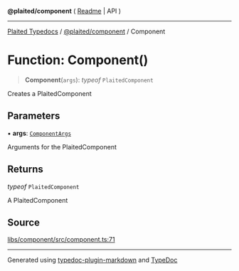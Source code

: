 **@plaited/component** ( [Readme](../README.md) \| API )

***

[Plaited Typedocs](../../../modules.md) / [@plaited/component](../modules.md) / Component

# Function: Component()

> **Component**(`args`): *typeof* `PlaitedComponent`

Creates a PlaitedComponent

## Parameters

▪ **args**: [`ComponentArgs`](../type-aliases/ComponentArgs.md)

Arguments for the PlaitedComponent

## Returns

*typeof* `PlaitedComponent`

A PlaitedComponent

## Source

[libs/component/src/component.ts:71](https://github.com/plaited/plaited/blob/95d1a1b/libs/component/src/component.ts#L71)

***

Generated using [typedoc-plugin-markdown](https://www.npmjs.com/package/typedoc-plugin-markdown) and [TypeDoc](https://typedoc.org/)
